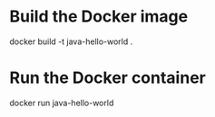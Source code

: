 # Build the Docker image
docker build -t java-hello-world   .

# Run the Docker container
docker run java-hello-world


